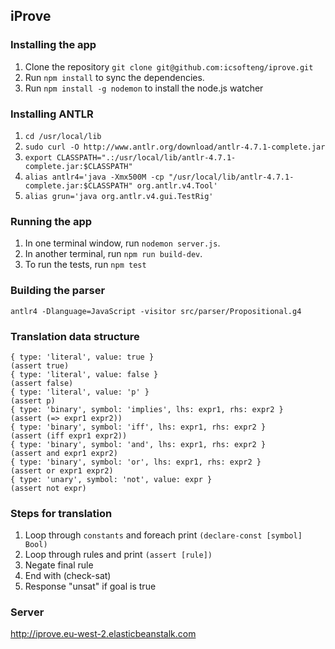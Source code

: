 ## iProve
### Installing the app
1. Clone the repository `git clone git@github.com:icsofteng/iprove.git`
2. Run `npm install` to sync the dependencies.
3. Run `npm install -g nodemon` to install the node.js watcher

### Installing ANTLR
1. `cd /usr/local/lib`
2. `sudo curl -O http://www.antlr.org/download/antlr-4.7.1-complete.jar`
3. `export CLASSPATH=".:/usr/local/lib/antlr-4.7.1-complete.jar:$CLASSPATH"`
4. `alias antlr4='java -Xmx500M -cp "/usr/local/lib/antlr-4.7.1-complete.jar:$CLASSPATH" org.antlr.v4.Tool'`
5. `alias grun='java org.antlr.v4.gui.TestRig'`

### Running the app
1. In one terminal window, run `nodemon server.js`.
2. In another terminal, run `npm run build-dev`.
3. To run the tests, run `npm test`

### Building the parser
`antlr4 -Dlanguage=JavaScript -visitor src/parser/Propositional.g4`

### Translation data structure
```
{ type: 'literal', value: true }                                   (assert true)
{ type: 'literal', value: false }                                  (assert false)
{ type: 'literal', value: 'p' }                                    (assert p)
{ type: 'binary', symbol: 'implies', lhs: expr1, rhs: expr2 }      (assert (=> expr1 expr2))
{ type: 'binary', symbol: 'iff', lhs: expr1, rhs: expr2 }          (assert (iff expr1 expr2))
{ type: 'binary', symbol: 'and', lhs: expr1, rhs: expr2 }          (assert and expr1 expr2)
{ type: 'binary', symbol: 'or', lhs: expr1, rhs: expr2 }           (assert or expr1 expr2)
{ type: 'unary', symbol: 'not', value: expr }                      (assert not expr)
```

### Steps for translation
1. Loop through `constants` and foreach print `(declare-const [symbol] Bool)`
2. Loop through rules and print `(assert [rule])`
3. Negate final rule
4. End with (check-sat)
5. Response "unsat" if goal is true

### Server
http://iprove.eu-west-2.elasticbeanstalk.com

